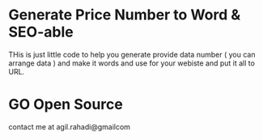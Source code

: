 # Generate Price Number to Word & SEO-able

THis is just little code to help you generate provide data number ( you can arrange data ) and make it words and use for your webiste and put it all to URL.

# GO Open Source

contact me at agil.rahadi@gmailcom
